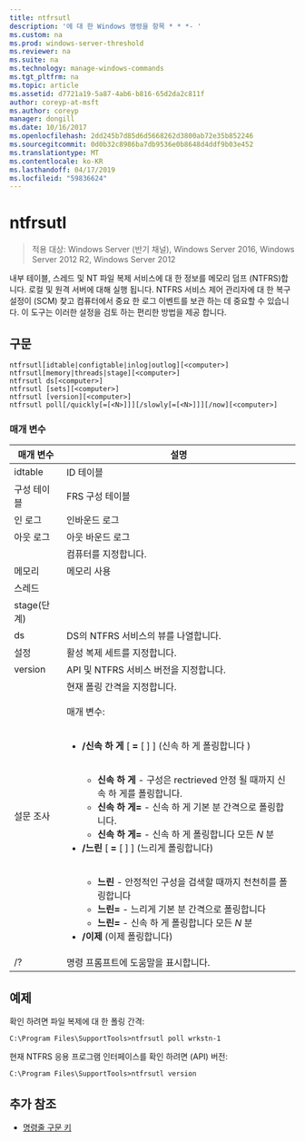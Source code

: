 ```yaml
---
title: ntfrsutl
description: '에 대 한 Windows 명령을 항목 * * *- '
ms.custom: na
ms.prod: windows-server-threshold
ms.reviewer: na
ms.suite: na
ms.technology: manage-windows-commands
ms.tgt_pltfrm: na
ms.topic: article
ms.assetid: d7721a19-5a87-4ab6-b816-65d2da2c811f
author: coreyp-at-msft
ms.author: coreyp
manager: dongill
ms.date: 10/16/2017
ms.openlocfilehash: 2dd245b7d85d6d5668262d3800ab72e35b852246
ms.sourcegitcommit: 0d0b32c8986ba7db9536e0b8648d4ddf9b03e452
ms.translationtype: MT
ms.contentlocale: ko-KR
ms.lasthandoff: 04/17/2019
ms.locfileid: "59836624"
---
```

# <a name="ntfrsutl"></a>ntfrsutl

>적용 대상: Windows Server (반기 채널), Windows Server 2016, Windows Server 2012 R2, Windows Server 2012

내부 테이블, 스레드 및 NT 파일 복제 서비스에 대 한 정보를 메모리 덤프 \(NTFRS\)합니다. 로컬 및 원격 서버에 대해 실행 됩니다. NTFRS 서비스 제어 관리자에 대 한 복구 설정이 \(SCM\) 찾고 컴퓨터에서 중요 한 로그 이벤트를 보관 하는 데 중요할 수 있습니다. 이 도구는 이러한 설정을 검토 하는 편리한 방법을 제공 합니다.   
  
## <a name="syntax"></a>구문  
  
```  
ntfrsutl[idtable|configtable|inlog|outlog][<computer>]  
ntfrsutl[memory|threads|stage][<computer>]  
ntfrsutl ds[<computer>]  
ntfrsutl [sets][<computer>]  
ntfrsutl [version][<computer>]  
ntfrsutl poll[/quickly[=[<N>]]][/slowly[=[<N>]]][/now][<computer>]  
```  
  
### <a name="parameters"></a>매개 변수  
  
|매개 변수|설명|  
|-------|--------|  
|idtable|ID 테이블|  
|구성 테이블|FRS 구성 테이블|  
|인 로그|인바운드 로그|  
|아웃 로그|아웃 바운드 로그|  
|<computer>|컴퓨터를 지정합니다.|  
|메모리|메모리 사용|  
|스레드||  
|stage(단계)||  
|ds|DS의 NTFRS 서비스의 뷰를 나열합니다.|  
|설정|활성 복제 세트를 지정합니다.|  
|version|API 및 NTFRS 서비스 버전을 지정합니다.|  
|설문 조사|현재 폴링 간격을 지정합니다.<br /><br />매개 변수:<br /><br /><ul><li>**\/신속 하 게** \[ **\=** \[ <N> \] \] \(신속 하 게 폴링합니다  \)<br /><br /><ul><li>**신속 하 게** \- 구성은 rectrieved 안정 될 때까지 신속 하 게를 폴링합니다.</li><li>**신속 하 게\=**  \- 신속 하 게 기본 분 간격으로 폴링합니다.</li><li>**신속 하 게\=**  <N> \- 신속 하 게 폴링합니다 모든 *N* 분</li></ul></li><li>**\/느린** \[ **\=** \[ <N> \] \] \(느리게 폴링합니다\)<br /><br /><ul><li>**느린** \- 안정적인 구성을 검색할 때까지 천천히를 폴링합니다</li><li>**느린\=**  \- 느리게 기본 분 간격으로 폴링합니다</li><li>**느린\=**  <N> \- 신속 하 게 폴링합니다 모든 *N* 분</li></ul></li><li>**\/이제** \(이제 폴링합니다\)</li></ul>|  
|\/?|명령 프롬프트에 도움말을 표시합니다.|  
  
## <a name="BKMK_Examples"></a>예제  
확인 하려면 파일 복제에 대 한 폴링 간격:  
  
```  
C:\Program Files\SupportTools>ntfrsutl poll wrkstn-1  
```  
  
현재 NTFRS 응용 프로그램 인터페이스를 확인 하려면 \(API\) 버전:  
  
```  
C:\Program Files\SupportTools>ntfrsutl version  
```  
  
## <a name="additional-references"></a>추가 참조  
  
-   [명령줄 구문 키](command-line-syntax-key.md)  
  
  
  

